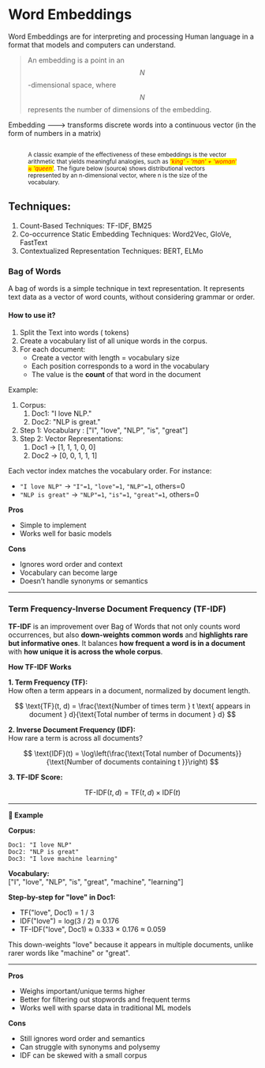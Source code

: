 # Word Embeddings

Word Embeddings are for interpreting and processing Human language in a format that models and computers can understand.&#x20;

> An embedding is a point in an $$N$$-dimensional space, where $$N$$represents the number of dimensions of the embedding.

Embedding ---> transforms discrete words into a continuous vector (in the form of numbers in a matrix) &#x20;

<figure><img src="../../.gitbook/assets/image (21).png" alt=""><figcaption><p><sub>A classic example of the effectiveness of these embeddings is the vector arithmetic that yields meaningful analogies, such as <em><mark style="color:red;">'king' - 'man' + 'woman' ≈ 'queen'</mark></em>. The figure below (</sub><a href="http://veredshwartz.blogspot.sg/"><sub>source</sub></a><sub>) shows distributional vectors represented by an n-dimensional vector, where n is the size of the vocabulary.</sub></p></figcaption></figure>

## Techniques:

1. Count-Based Techniques: TF-IDF,  BM25
2. Co-occurrence Static Embedding Techniques: Word2Vec, GloVe, FastText
3. Contextualized Representation Techniques: BERT, ELMo



### Bag of Words

A bag of words is a simple technique in text representation. It represents text data as a vector of word counts, without considering grammar or order.

#### How to use it?

1. Split the Text into words ( tokens)&#x20;
2. Create a vocabulary list of all unique words in the corpus.
3. For each document:
   * Create a vector with length = vocabulary size
   * Each position corresponds to a word in the vocabulary
   * The value is the **count** of that word in the document

Example:

1. Corpus:&#x20;
   1. Doc1: "I love NLP."      &#x20;
   2. Doc2: "NLP is great."
2. Step 1: Vocabulary : \["I", "love", "NLP", "is", "great"]
3. Step 2: Vector Representations:&#x20;
   1. Doc1 → \[1, 1, 1, 0, 0]
   2. Doc2 → \[0, 0, 1, 1, 1]

Each vector index matches the vocabulary order. For instance:

* `"I love NLP"` → `"I"=1`, `"love"=1`, `"NLP"=1`, others=0
* `"NLP is great"` → `"NLP"=1`, `"is"=1`, `"great"=1`, others=0

**Pros**

* Simple to implement
* Works well for basic models

**Cons**

* Ignores word order and context
* Vocabulary can become large
* Doesn’t handle synonyms or semantics

***

### Term Frequency-Inverse Document Frequency (TF-IDF)

**TF-IDF** is an improvement over Bag of Words that not only counts word occurrences, but also **down-weights common words** and **highlights rare but informative ones**. It balances **how frequent a word is in a document** with **how unique it is across the whole corpus**.

**How TF-IDF Works**

**1. Term Frequency (TF):**\
How often a term appears in a document, normalized by document length.

$$
\text{TF}(t, d) = \frac{\text{Number of times term } t \text{ appears in document } d}{\text{Total number of terms in document } d}
$$

**2. Inverse Document Frequency (IDF):**\
How rare a term is across all documents?

$$
\text{IDF}(t) = \log\left(\frac{\text{Total number of Documents}}{\text{Number of documents containing t }}\right)
$$

**3. TF-IDF Score:**

$$
\text{TF-IDF}(t, d) = \text{TF}(t, d) \times \text{IDF}(t)
$$

***

**📌 Example**

**Corpus:**

```
Doc1: "I love NLP"
Doc2: "NLP is great"
Doc3: "I love machine learning"
```

**Vocabulary:**\
\["I", "love", "NLP", "is", "great", "machine", "learning"]

**Step-by-step for "love" in Doc1:**

* TF("love", Doc1) = 1 / 3
* IDF("love") = log(3 / 2) ≈ 0.176
* TF-IDF("love", Doc1) ≈ 0.333 × 0.176 ≈ 0.059

This down-weights "love" because it appears in multiple documents, unlike rarer words like "machine" or "great".

***

**Pros**

* Weighs important/unique terms higher
* Better for filtering out stopwords and frequent terms
* Works well with sparse data in traditional ML models

**Cons**

* Still ignores word order and semantics
* Can struggle with synonyms and polysemy
* IDF can be skewed with a small corpus
